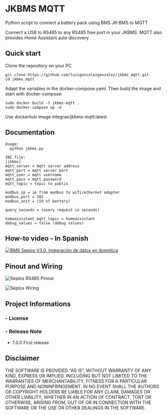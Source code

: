 
JKBMS MQTT
=============

Python script to connect a battery pack using BMS JK-BMS to MQTT

Connect a USB to RS485 to any RS485 free port in your JKBMS.
MQTT also provides Home Assistant auto discovery


Quick start
-------------

Clone the repository on your PC
```text
git clone https://github.com/luisgonzalezgonzalez/jkbms_mqtt.git
cd jkbms_mqtt
```

Adapt the variables in the docker-compose.yaml. Then build the image and start with docker-compose:

```text
sudo docker build -t jkbms-mqtt .
sudo docker-compose up -d
```


Use dockerhub image integrae/jkbms-mqtt:latest

Documentation
-------------

```text
Usage:  
  python jkbms.py 

INI file:  
[jkbms]
mqtt_server = mqtt server address
mqtt_port = mqtt server port
mqtt_user = mqtt username
mqtt_pass = mqtt password
mqtt_topic = topic to publis

modbus_ip = ip from modbus to wifi/ethernet adapter
modbus_port = 502
modbus_unit = (Id of battery)

query_seconds = (every request in seconds)

homeassistant_mqtt_topic = homeassistant
debug_values = false (debug values)
```

How-to video - In Spanish
-------------------------

[![BMS Seplos V3.0, Integración de datos en domótica](http://img.youtube.com/vi/O0Yg4UXV4d0/0.jpg)](https://youtu.be/O0Yg4UXV4d0 "Home Assistant + JK BMS: Monitorea tu batería fácilmente")

Pinout and Wiring
-----------------

![Seplos RS485 Pinout](img/rs485pinout.jpeg)

![Seplos Wiring](img/seplos_wiring.jpeg)

Project Informations
--------------------


### - License

### - Release Note

* 1.0.0 First release

Disclaimer
----------

THE SOFTWARE IS PROVIDED "AS IS", WITHOUT WARRANTY OF ANY KIND, EXPRESS OR IMPLIED, INCLUDING BUT NOT LIMITED TO THE WARRANTIES OF MERCHANTABILITY, FITNESS FOR A PARTICULAR PURPOSE AND NONINFRINGEMENT.
IN NO EVENT SHALL THE AUTHORS OR COPYRIGHT HOLDERS BE LIABLE FOR ANY CLAIM, DAMAGES OR OTHER LIABILITY, WHETHER IN AN ACTION OF CONTRACT, TORT OR OTHERWISE, ARISING FROM, OUT OF OR IN CONNECTION WITH THE SOFTWARE OR THE USE OR OTHER DEALINGS IN THE SOFTWARE.

